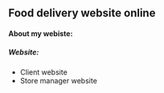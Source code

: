 ## Food delivery website online 

#### About my webiste:
##### Website: 
- Client website
- Store manager website


